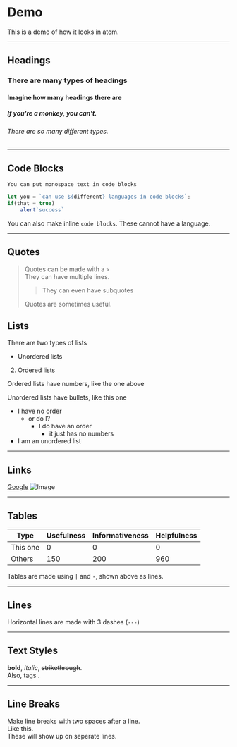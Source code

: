 # Demo

This is a demo of how it looks in atom.

---

## Headings
### There are many types of headings
#### Imagine how many headings there are
##### If you're a monkey, you can't.
###### There are so many different types.

---

## Code Blocks

```
You can put monospace text in code blocks
```

```javascript
let you = `can use ${different} languages in code blocks`;
if(that = true)
	alert`success`
```

You can also make inline `code blocks`. These cannot have a language.

---

## Quotes

>
> Quotes can be made with a `>`  
> They can have multiple lines.
> >
> > They can even have subquotes
> >
> Quotes are sometimes useful.
>

## Lists

There are two types of lists
- Unordered lists
2. Ordered lists

Ordered lists have numbers, like the one above

Unordered lists have bullets, like this one

- I have no order
	- or do I?
		- I do have an order
			- it just has no numbers
- I am an unordered list

---

## Links

[Google](https://google.com "Title Text")
![Image](https://i.imgur.com/LYPGQ4g.png)

---

## Tables

| Type     | Usefulness | Informativeness | Helpfulness |
|--------- |----------- |---------------- | ----------- |
| This one | 0          | 0               | 0           |
| Others   | 150        | 200             | 960         |

Tables are made using `|` and `-`, shown above as lines.

---

## Lines

Horizontal lines are made with 3 dashes (`---`)

---

## Text Styles

**bold**, *italic*, ~~strikethrough~~.  
Also, <html> tags </html>.

---

## Line Breaks

Make line breaks with two spaces after a line.  
Like this.  
These will show up on seperate lines.
